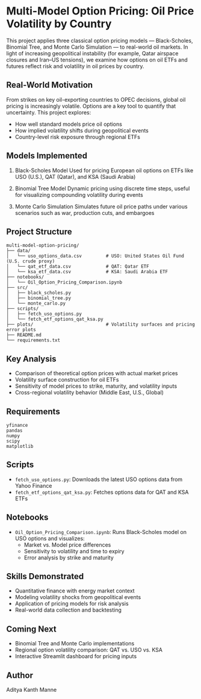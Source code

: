 
# Multi-Model Option Pricing: Oil Price Volatility by Country

This project applies three classical option pricing models — Black-Scholes, Binomial Tree, and Monte Carlo Simulation — to real-world oil markets. In light of increasing geopolitical instability (for example, Qatar airspace closures and Iran–US tensions), we examine how options on oil ETFs and futures reflect risk and volatility in oil prices by country.

## Real-World Motivation
From strikes on key oil-exporting countries to OPEC decisions, global oil pricing is increasingly volatile. Options are a key tool to quantify that uncertainty. This project explores:
- How well standard models price oil options
- How implied volatility shifts during geopolitical events
- Country-level risk exposure through regional ETFs

## Models Implemented
1. Black-Scholes Model
Used for pricing European oil options on ETFs like USO (U.S.), QAT (Qatar), and KSA (Saudi Arabia)

2. Binomial Tree Model
Dynamic pricing using discrete time steps, useful for visualizing compounding volatility during events

3. Monte Carlo Simulation
Simulates future oil price paths under various scenarios such as war, production cuts, and embargoes

## Project Structure
```
multi-model-option-pricing/
├── data/
│   └── uso_options_data.csv         # USO: United States Oil Fund (U.S. crude proxy)
│   └── qat_etf_data.csv             # QAT: Qatar ETF
│   └── ksa_etf_data.csv             # KSA: Saudi Arabia ETF
├── notebooks/
│   └── Oil_Option_Pricing_Comparison.ipynb
├── src/
│   ├── black_scholes.py
│   ├── binomial_tree.py
│   └── monte_carlo.py
├── scripts/
│   ├── fetch_uso_options.py
│   └── fetch_etf_options_qat_ksa.py
├── plots/                           # Volatility surfaces and pricing error plots
├── README.md
└── requirements.txt
```

## Key Analysis
- Comparison of theoretical option prices with actual market prices
- Volatility surface construction for oil ETFs
- Sensitivity of model prices to strike, maturity, and volatility inputs
- Cross-regional volatility behavior (Middle East, U.S., Global)

## Requirements
```
yfinance
pandas
numpy
scipy
matplotlib
```

## Scripts
- `fetch_uso_options.py`: Downloads the latest USO options data from Yahoo Finance
- `fetch_etf_options_qat_ksa.py`: Fetches options data for QAT and KSA ETFs

## Notebooks
- `Oil_Option_Pricing_Comparison.ipynb`: Runs Black-Scholes model on USO options and visualizes:
  - Market vs. Model price differences
  - Sensitivity to volatility and time to expiry
  - Error analysis by strike and maturity

## Skills Demonstrated
- Quantitative finance with energy market context
- Modeling volatility shocks from geopolitical events
- Application of pricing models for risk analysis
- Real-world data collection and backtesting

## Coming Next
- Binomial Tree and Monte Carlo implementations
- Regional option volatility comparison: QAT vs. USO vs. KSA
- Interactive Streamlit dashboard for pricing inputs

## Author
Aditya Kanth Manne
